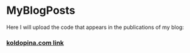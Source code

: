 # MyBlogPosts
Here I will upload the code that appears in the publications of my blog:
### [koldopina.com link](https://koldopina.com/)
